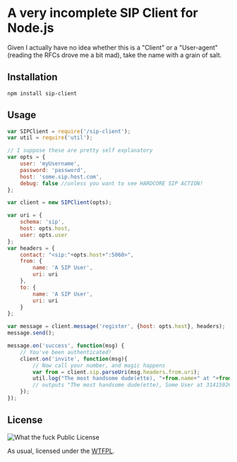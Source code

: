 # A very incomplete SIP Client for Node.js

Given I actually have no idea whether this is a "Client" or a "User-agent" (reading the RFCs drove me a bit mad), take the name with a grain of salt.

## Installation

    npm install sip-client

## Usage

```javascript
var SIPClient = require('/sip-client');
var util = require('util');

// I suppose these are pretty self explanatory
var opts = {
	user: 'myUsername',
	password: 'password',
	host: 'some.sip.host.com',
	debug: false //unless you want to see HARDCORE SIP ACTION!
};

var client = new SIPClient(opts);

var uri = {
	schema: 'sip',
	host: opts.host,
	user: opts.user
};
var headers = {
	contact: "<sip:"+opts.host+":5060>",
	from: {
		name: 'A SIP User',
		uri: uri
	},
	to: {
		name: 'A SIP User',
		uri: uri
	}
};

var message = client.message('register', {host: opts.host}, headers);
message.send();

message.on('success', function(msg) {
	// You've been authenticated!
	client.on('invite', function(msg){
		// Now call your number, and magic happens
		var from = client.sip.parseUri(msg.headers.from.uri);
		util.log("The most handsome dude(ette), "+from.name+" at "+from.user);
		// outputs "The most handsome dude(ette), Some User at 31415926535"
	});
});

```

## License
![What the fuck Public License](http://www.wtfpl.net/wp-content/uploads/2012/12/wtfpl-badge-1.png)


As usual, licensed under the [WTFPL](http://www.wtfpl.net).
